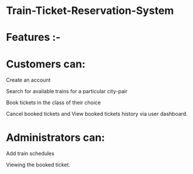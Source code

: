 # Train-Ticket-Reservation-System


# Features :-


# Customers can:

Create an account

Search for available trains for a particular city-pair

Book tickets in the class of their choice

Cancel booked tickets and View booked tickets history via user dashboard.


# Administrators can:

Add train schedules

Viewing the booked ticket.
